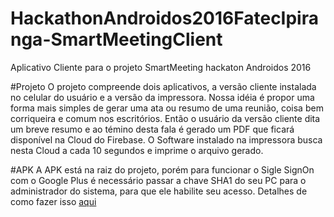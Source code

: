 # HackathonAndroidos2016FatecIpiranga-SmartMeetingClient
Aplicativo Cliente para o projeto SmartMeeting hackaton Androidos 2016
 
#Projeto
O projeto compreende dois aplicativos, a versão cliente instalada no celular do usuário e a versão da impressora. Nossa idéia
é propor uma forma mais simples de gerar uma ata ou resumo de uma reunião, coisa bem corriqueira e comum nos escritórios.
Então o usuário da versão cliente dita um breve resumo e ao témino desta fala é gerado um PDF que ficará disponível na Cloud
do Firebase. O Software instalado na impressora busca nesta Cloud a cada 10 segundos e imprime o arquivo gerado.

#APK
A APK está na raiz do projeto, porém para funcionar o Sigle SignOn com o Google Plus é necessário passar a chave SHA1 do seu 
PC para o administrador do sistema, para que ele habilite seu acesso. Detalhes de como fazer isso [aqui](https://developers.google.com/android/guides/client-auth)
